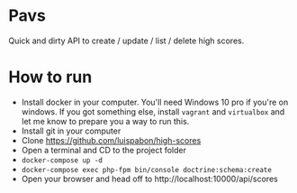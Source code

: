 # Pavs

Quick and dirty API to create / update / list / delete high scores.

# How to run

  * Install docker in your computer. You'll need Windows 10 pro if you're on windows. If you got something else, install `vagrant` and `virtualbox` and let me know to prepare you a way to run this.
  * Install git in your computer
  * Clone https://github.com/luispabon/high-scores 
  * Open a terminal and CD to the project folder
  * `docker-compose up -d`
  * `docker-compose exec php-fpm bin/console doctrine:schema:create`
  * Open your browser and head off to http://localhost:10000/api/scores
  
